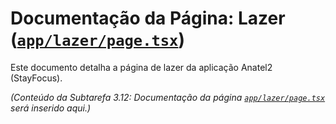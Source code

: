 # Documentação da Página: Lazer ([`app/lazer/page.tsx`](app/lazer/page.tsx:1))

Este documento detalha a página de lazer da aplicação Anatel2 (StayFocus).

*(Conteúdo da Subtarefa 3.12: Documentação da página [`app/lazer/page.tsx`](app/lazer/page.tsx:1) será inserido aqui.)*